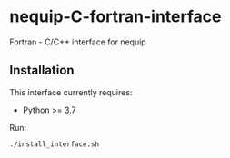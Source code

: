 # nequip-C-fortran-interface
Fortran - C/C++ interface for nequip
## Installation
This interface currently requires:

* Python >= 3.7

Run:
```
./install_interface.sh
```
